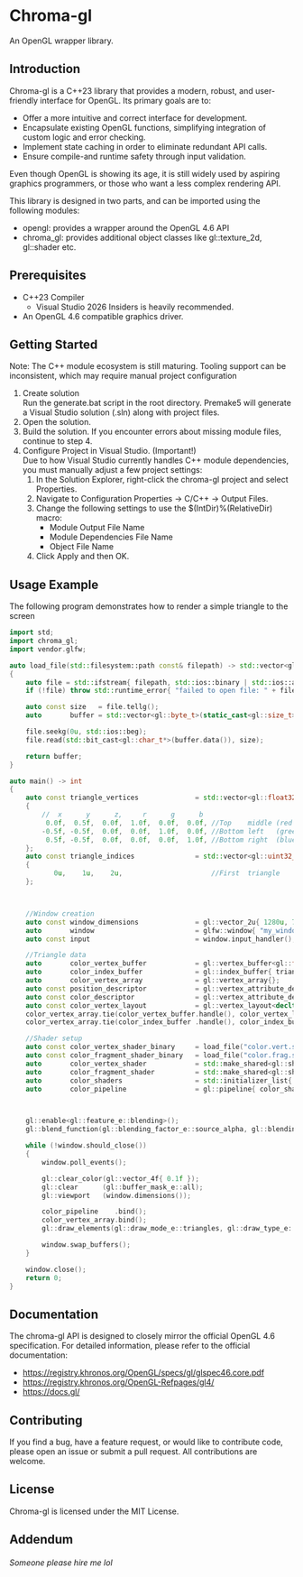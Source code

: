 # Chroma-gl
An OpenGL wrapper library.

## Introduction
Chroma-gl is a C++23 library that provides a modern, robust, and user-friendly interface for OpenGL.
Its primary goals are to:
* Offer a more intuitive and correct interface for development.
* Encapsulate existing OpenGL functions, simplifying integration of custom logic and error checking.
* Implement state caching in order to eliminate redundant API calls.
* Ensure compile-and runtime safety through input validation.

Even though OpenGL is showing its age, it is still widely used by aspiring graphics programmers, or those who want a less complex rendering API.

This library is designed in two parts, and can be imported using the following modules:
* opengl: provides a wrapper around the OpenGL 4.6 API
* chroma_gl: provides additional object classes like gl::texture_2d, gl::shader etc.

## Prerequisites
* C++23 Compiler
  * Visual Studio 2026 Insiders is heavily recommended.
* An OpenGL 4.6 compatible graphics driver.

## Getting Started
Note: The C++ module ecosystem is still maturing. Tooling support can be inconsistent, which may require manual project configuration

1. Create solution<br>
Run the generate.bat script in the root directory. Premake5 will generate a Visual Studio solution (.sln) along with project files.
2. Open the solution.
3. Build the solution. If you encounter errors about missing module files, continue to step 4.
4. Configure Project in Visual Studio. (Important!)<br>
Due to how Visual Studio currently handles C++ module dependencies, you must manually adjust a few project settings:
   1. In the Solution Explorer, right-click the chroma-gl project and select Properties.
   2. Navigate to Configuration Properties -> C/C++ -> Output Files.
   3. Change the following settings to use the $(IntDir)%(RelativeDir) macro:
      * Module Output File Name
      * Module Dependencies File Name
      * Object File Name
   4. Click Apply and then OK.

## Usage Example
The following program demonstrates how to render a simple triangle to the screen

```cpp
import std;
import chroma_gl;
import vendor.glfw;

auto load_file(std::filesystem::path const& filepath) -> std::vector<gl::byte_t>
{
    auto file = std::ifstream{ filepath, std::ios::binary | std::ios::ate };
    if (!file) throw std::runtime_error{ "failed to open file: " + filepath.string() };

    auto const size   = file.tellg();
    auto       buffer = std::vector<gl::byte_t>(static_cast<gl::size_t>(size));

    file.seekg(0u, std::ios::beg);
    file.read(std::bit_cast<gl::char_t*>(buffer.data()), size);

    return buffer;
}

auto main() -> int
{
    auto const triangle_vertices              = std::vector<gl::float32_t>
    {
        //  x      y      z,     r      g      b
         0.0f,  0.5f,  0.0f,  1.0f,  0.0f,  0.0f, //Top    middle (red  )
        -0.5f, -0.5f,  0.0f,  0.0f,  1.0f,  0.0f, //Bottom left   (green)
         0.5f, -0.5f,  0.0f,  0.0f,  0.0f,  1.0f, //Bottom right  (blue )
    };
    auto const triangle_indices               = std::vector<gl::uint32_t>
    {
           0u,    1u,    2u,                      //First  triangle
    };



    //Window creation
    auto const window_dimensions              = gl::vector_2u{ 1280u, 720u };
    auto       window                         = glfw::window{ "my_window", window_dimensions };
    auto const input                          = window.input_handler();

    //Triangle data
    auto       color_vertex_buffer            = gl::vertex_buffer<gl::float32_t>{ triangle_vertices };
    auto       color_index_buffer             = gl::index_buffer{ triangle_indices };
    auto       color_vertex_array             = gl::vertex_array{};
    auto const position_descriptor            = gl::vertex_attribute_descriptor<gl::float32_t, 3u>{};
    auto const color_descriptor               = gl::vertex_attribute_descriptor<gl::float32_t, 3u>{};
    auto const color_vertex_layout            = gl::vertex_layout<decltype(position_descriptor), decltype(color_descriptor)>{};
    color_vertex_array.tie(color_vertex_buffer.handle(), color_vertex_layout        );
    color_vertex_array.tie(color_index_buffer .handle(), color_index_buffer .count());

    //Shader setup
    auto const color_vertex_shader_binary     = load_file("color.vert.spv");
    auto const color_fragment_shader_binary   = load_file("color.frag.spv");
    auto       color_vertex_shader            = std::make_shared<gl::shader>(gl::shader::type_e::vertex  , "main", color_vertex_shader_binary  );
    auto       color_fragment_shader          = std::make_shared<gl::shader>(gl::shader::type_e::fragment, "main", color_fragment_shader_binary);
    auto       color_shaders                  = std::initializer_list{ color_vertex_shader, color_fragment_shader };
    auto       color_pipeline                 = gl::pipeline{ color_shaders };



    gl::enable<gl::feature_e::blending>();
    gl::blend_function(gl::blending_factor_e::source_alpha, gl::blending_factor_e::one_minus_source_alpha);

    while (!window.should_close())
    {
        window.poll_events();

        gl::clear_color(gl::vector_4f{ 0.1f });
        gl::clear      (gl::buffer_mask_e::all);
        gl::viewport   (window.dimensions());

        color_pipeline    .bind();
        color_vertex_array.bind();
        gl::draw_elements(gl::draw_mode_e::triangles, gl::draw_type_e::uint32, color_vertex_array.index_count(), gl::index_t{ 0u });

        window.swap_buffers();
    }

    window.close();
    return 0;
}
```

## Documentation
The chroma-gl API is designed to closely mirror the official OpenGL 4.6 specification. For detailed information, please refer to the official documentation:
* https://registry.khronos.org/OpenGL/specs/gl/glspec46.core.pdf
* https://registry.khronos.org/OpenGL-Refpages/gl4/
* https://docs.gl/

## Contributing
If you find a bug, have a feature request, or would like to contribute code, please open an issue or submit a pull request. All contributions are welcome.

## License
Chroma-gl is licensed under the MIT License.

## Addendum
###### <i>Someone please hire me lol</i>

